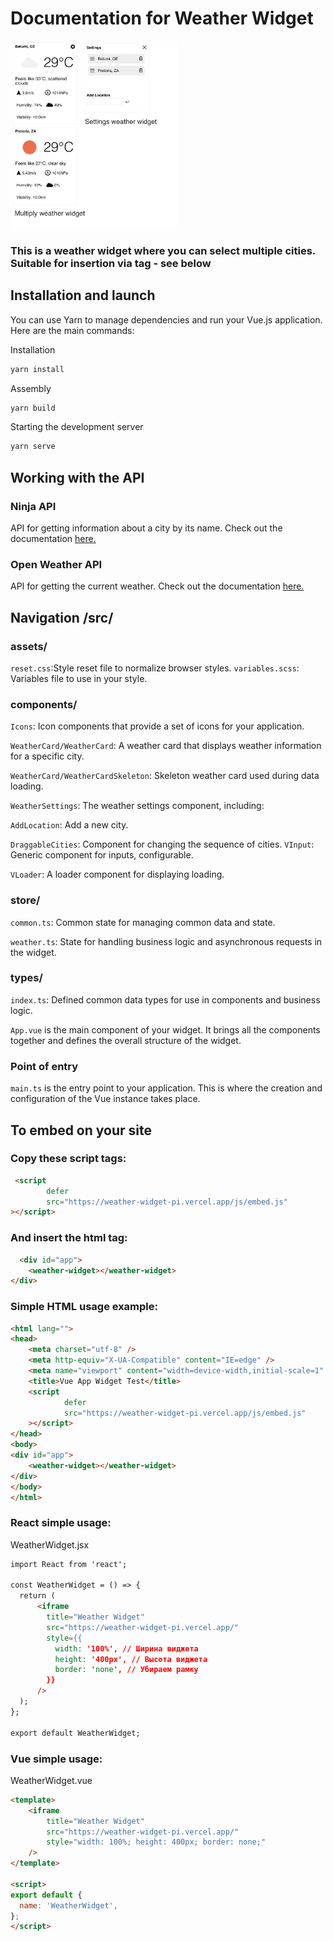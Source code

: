 # Documentation for Weather Widget
<img src="src/assets/example.png" height="300" alt="example"/>

### This is a weather widget where you can select multiple cities. Suitable for insertion via tag - see below
## Installation and launch

You can use Yarn to manage dependencies and run your Vue.js application. Here are the main commands:

Installation

```bash
yarn install
```

Assembly

```bash
yarn build
```
Starting the development server

``` bash
yarn serve
```

## Working with the API

### Ninja API
API for getting information about a city by its name. Check out the documentation [here.](https://api-ninjas.com/api/city)

### Open Weather API
API for getting the current weather. Check out the documentation [here.](https://openweathermap.org/current)
## Navigation /src/
### assets/
```reset.css```:Style reset file to normalize browser styles.
```variables.scss```: Variables file to use in your style.
### components/
```Icons```: Icon components that provide a set of icons for your application.

```WeatherCard/WeatherCard```: A weather card that displays weather information for a specific city.

```WeatherCard/WeatherCardSkeleton```: Skeleton weather card used during data loading.

```WeatherSettings```: The weather settings component, including:

```AddLocation```: Add a new city.

```DraggableCities```: Component for changing the sequence of cities.
```VInput```: Generic component for inputs, configurable.

```VLoader```: A loader component for displaying loading.

### store/

```common.ts```: Common state for managing common data and state.

```weather.ts```: State for handling business logic and asynchronous requests in the widget.
### types/
```index.ts```: Defined common data types for use in components and business logic.

```App.vue``` is the main component of your widget. It brings all the components together and defines the overall structure of the widget.

### Point of entry

```main.ts``` is the entry point to your application. This is where the creation and configuration of the Vue instance takes place.

## To embed on your site
### Copy these script tags:
```html
 <script
        defer
        src="https://weather-widget-pi.vercel.app/js/embed.js"
></script>
```
### And insert the html tag:
```html
  <div id="app">
    <weather-widget></weather-widget>
</div>
```
### Simple HTML usage example:
```html
<html lang="">
<head>
    <meta charset="utf-8" />
    <meta http-equiv="X-UA-Compatible" content="IE=edge" />
    <meta name="viewport" content="width=device-width,initial-scale=1" />
    <title>Vue App Widget Test</title>
    <script
            defer
            src="https://weather-widget-pi.vercel.app/js/embed.js"
    ></script>
</head>
<body>
<div id="app">
    <weather-widget></weather-widget>
</div>
</body>
</html>


```

### React simple usage: 
WeatherWidget.jsx
``` html
import React from 'react';

const WeatherWidget = () => {
  return (
      <iframe
        title="Weather Widget"
        src="https://weather-widget-pi.vercel.app/"
        style={{
          width: '100%', // Ширина виджета
          height: '400px', // Высота виджета
          border: 'none', // Убираем рамку
        }}
      />
  );
};

export default WeatherWidget;

```
### Vue simple usage:
WeatherWidget.vue
```html
<template>
    <iframe
        title="Weather Widget"
        src="https://weather-widget-pi.vercel.app/"
        style="width: 100%; height: 400px; border: none;"
    />
</template>

<script>
export default {
  name: 'WeatherWidget',
};
</script>
```
